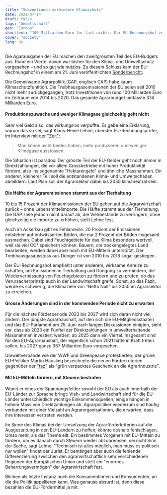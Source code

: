 ```yaml
---
title: "Subventionen verhindern Klimaschutz"
date: 2021-07-14
draft: false
tags: "Gesellschaft"
geo: "Europa"
shorttext: "100 Milliarden Euro für fast nichts: Der EU-Rechnungshof zog ein vernichtendes Fazit der EU-Landwirtschaftspolitik."
cover: "society"
lang: de
---
```


Die Agarausgaben der EU machen den zweitgrössten Teil des EU-Budgets aus. Rund ein Viertel davon war bisher für den Klima- und Umweltschutz vorgesehen – und so gut wie nutzlos. Zu diesem Schluss kam der EU-Rechnungshof in einem am 21. Juni veröffentlichten [Sonderbericht](https://www.eca.europa.eu/de/Pages/DocItem.aspx?did=58913 "Gemeinsame Agrarpolitik und Klima").

Die Gemeinsame Agrarpolitik (GAP, englisch CAP) habe kaum Klimaschutzfunktion. Die Treibhausgasemissionen der EU seien seit 2010 nicht mehr zurückgegangen, trotz Investitionen von rund 100 Milliarden Euro im Zeitraum von 2014 bis 2020. Das gesamte Agrarbudget umfasste 374 Milliarden Euro.

#### Produktionszuwachs und weniger Klimagase gleichzeitig geht nicht

Sehr viel Geld also, das wirkungslos verpuffte. Es gebe eine Erklärung, warum das so sei, sagt Klaus-Heine Lehne, oberster EU-Rechnungsprüfer, im Interview mit der ["Zeit"](https://www.zeit.de/wirtschaft/2021-06/klaus-heiner-lehne-eu-rechnungshof-klimaschutz-agrarpolitik/komplettansicht "Viehhaltung und Fleischproduktion sind besonders klimaschädlich"):

> Man könne nicht beides haben, mehr produzieren und weniger Klimagase ausstossen.

Die Situation ist paradox: Der grösste Teil der EU-Gelder geht noch immer in Direktzahlungen, die vor allem Grossbetriebe mit hoher Produktivität fördern, also ins sogenannte "Hektarengeld" und ähnliche Massnahmen. Ein anderer, kleinerer Teil soll die entstandenen Klima- und Umweltschäden abmildern. Laut Plan soll der Agrarsektor dabei bis 2050 klimaneutral sein.

#### Die Hälfte der Agraremissionen stammt aus der Tierhaltung

10 bis 15 Prozent der Klimaemissionen der EU gehen auf die Agrarwirtschaft zurück – ohne Lebensmittelimporte. Die Hälfte stammt aus der Tierhaltung. Die GAP ziele jedoch nicht darauf ab, die Viehbestände zu verringern, ohne gleichzeitig die Importe zu erhöhen, stellt Lehne fest.

Auch im Ackerbau gibt es Fehlanreize. 20 Prozent der Emissionen entstehen auf entwässerten Böden, die nur 2 Prozent der Böden insgesamt ausmachen. Dabei sind Feuchtgebiete für das Klima besonders wertvoll, weil sie viel CO² speichern können. Bauern, die trockengelegtes Land bearbeiten, werden dabei aber noch mit EU-Mitteln unterstützt. Der Treibhausgasausstoss aus Dünger ist von 2010 bis 2018 sogar gestiegen.

Der EU-Rechnungshof empfiehlt unter anderem, wirksame Anreize zu schaffen, um Emissionen in Tierhaltung und Düngung zu vermindern, die Wiedervernässung von Feuchtgebieten zu fördern und zu prüfen, ob das Verursacherprinzip auch in der Landwirtschaft greife. Sonst, so das Fazit, werde es schwierig, die Klimaziele von "Netto Null" bis 2050 im Agrarsektor zu erreichen.

#### Grosse Änderungen sind in der kommenden Periode nicht zu erwarten

Für die nächste Förderperiode 2023 bis 2027 wird sich daran nicht viel ändern. Der jüngste Agrarhaushalt, auf den sich die EU-Mitgliedsstaaten und das EU-Parlament am 25. Juni nach langen Diskussionen einigten, sieht vor, dass ab 2023 ein Fünftel der Direktzahlungen in umwelterhaltende Massnahmen investiert werden, ab 2025 dann ein Viertel. Insgesamt sind für den EU-Agrarhaushalt, der eigentlich schon 2021 hätte in Kraft treten sollen, bis 2027 ganze 387 Milliarden Euro vorgesehen.

Umweltverbände wie der WWF und Greenpeace protestierten, der grüne EU-Politiker Martin Häusling bezeichnete die neuen Förderkriterien gegenüber der ["taz"](https://taz.de/Neue-Vergaberegeln-der-EU-Agrarpolitik/!5778895/ "Längst nicht grün genug") als "grün verpacktes Geschenk an die Agrarindustrie".

#### Mit EU-Mitteln fördern, mit Steuern bestrafen

Womit er eines der Spannungsfelder sowohl der EU als auch innerhalb der EU-Länder zur Sprache bringt: Vieh- und Landwirtschaft sind für die EU-Länder unterschiedlich wichtige Einkommensquellen, einige hängen in hohem Mass von Direktzahlungen ab. Agrarpolitiker wiederrum sind häufig verbunden mit einer Vielzahl an Agrarorganisationen, die erwarten, dass ihre Interessen vertreten werden.

Im Sinne des Klimas bei der Umsetzung der Agrarförderkriterien auf die Ausgestaltung in den EU-Ländern zu hoffen, könnte deshalb fehlschlagen. Umso mehr, als das Thema eilt. Ein bestimmtes Vorgehen mit EU-Mitteln zu fördern, um es danach durch Steuern wieder abzubremsen, sei nicht Sinn der Sache, sagt Lehne. "Technisch ist alles möglich, man muss es politisch nur wollen" findet der Jurist. Er bemängelt aber auch die fehlende Differenzierung zwischen den agrarwirtschaftlich sehr verschiedenen Regionen der Europäischen Union und stellt ein "enormes Beharrungsvermögen" der Agrarwirtschaft fest.

Bleiben als letzte Instanz noch die Konsumentinnen und Konsumenten, an die die Politik appellieren kann. Was genauso absurd ist, denn diese bezahlen die EU-Fördermittel ja mit.
